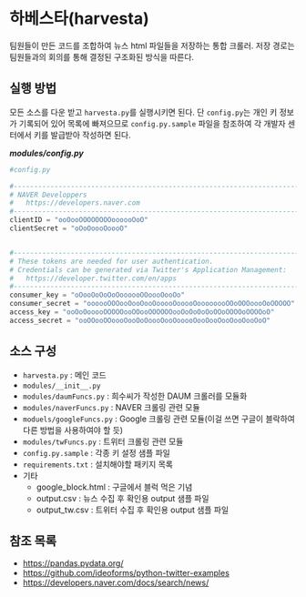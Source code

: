 # 하베스타(harvesta)

팀원들이 만든 코드를 조합하여 뉴스 html 파일들을  저장하는 통합 크롤러. 저장 경로는 팀원들과의 회의를 통해 결정된 구조화된  방식을 따른다.

## 실행 방법

모든 소스를 다운 받고 `harvesta.py`를 실행시키면 된다. 단 `config.py`는 개인 키 정보가 기록되어 있어 목록에 빠져으므로 `config.py.sample` 파일을 참조하여 각 개발자 센터에서 키를 발급받아 작성하면 된다.

***modules/config.py***

```python
#config.py

#--------------------------------------------------------------------------------
# NAVER Developpers
#   https://developers.naver.com
#--------------------------------------------------------------------------------
clientID = "ooOooOOOOOOOOoooooOoO"
clientSecret = "oOoOoooOoooO"


#--------------------------------------------------------------------------------
# These tokens are needed for user authentication.
# Credentials can be generated via Twitter's Application Management:
#	https://developer.twitter.com/en/apps
#--------------------------------------------------------------------------------
consumer_key = "oOooOoOoOoOoooooOOoooOooOo"
consumer_secret = "oooooOOOooOooOooOooooOooooOoooooooOOoOOOoooOoOOOOO"
access_key = "ooOoOooooOOOOOooOOooOOOOOOooOoOoOoOoOOoOOOOoOOOOoO"
access_secret = "ooOOooOOoooOooOoOoooOooOooooOooOooOooOooOooOoO"

```

## 소스 구성

- `harvesta.py` : 메인 코드
- `modules/__init__.py`
- ```modules/daumFuncs.py``` : 희수씨가 작성한 DAUM 크롤러를 모듈화
- `modules/naverFuncs.py` : NAVER 크롤링 관련 모듈
- `moduels/googleFuncs.py` : Google 크롤링 관련 모듈(이걸 쓰면 구글이 블락하여 다른 방법을 사용하여야 할 듯)
- `modules/twFuncs.py` : 트위터 크롤링 관련 모듈
- `config.py.sample` : 각종 키 설정 샘플 파일
- `requirements.txt` : 설치해야할 패키지 목록
- 기타
  - google_block.html : 구글에서 블럭 먹은 기념
  - output.csv : 뉴스 수집 후 확인용 output 샘플 파일
  - output_tw.csv : 트위터 수집 후 확인용 output 샘플 파일

## 참조 목록

- https://pandas.pydata.org/
- https://github.com/ideoforms/python-twitter-examples
- https://developers.naver.com/docs/search/news/

